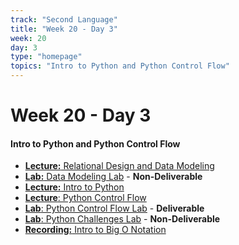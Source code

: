 ```yaml
---
track: "Second Language"
title: "Week 20 - Day 3"
week: 20
day: 3
type: "homepage"
topics: "Intro to Python and Python Control Flow"
---
```


# Week 20 - Day 3

#### Intro to Python and Python Control Flow
- [**Lecture:** Relational Design and Data Modeling](/second-language/week-20/day-3/lecture-materials/relational-data-design-and-modeling/)
- [**Lab:** Data Modeling Lab](/second-language/week-20/day-3/labs/data-modeling-lab/) - **Non-Deliverable**
- [**Lecture:** Intro to Python](/second-language/week-20/day-3/lecture-materials/intro-to-python/)
- [**Lecture**: Python Control Flow](/second-language/week-20/day-3/lecture-materials/intro-to-python-control-flow/) 
- [**Lab**: Python Control Flow Lab](/second-language/week-20/day-3/labs/python-control-flow-lab/) - **Deliverable**
- [**Lab**: Python Challenges Lab](/second-language/week-20/day-3/labs/python-challenges-lab/) - **Non-Deliverable**
- [**Recording:** Intro to Big O Notation](https://generalassembly.zoom.us/rec/share/JNBzyTtyGP_rSrOga3Pj3kFQ8_xWj4sOR9wF4wZu0KggpTK1sh73pizzatmsJJ2Y.miqrjuMmr_LnpDCU?startTime=1612046354000)
